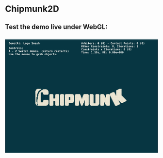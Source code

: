 # Chipmunk2D

## Test the demo live under WebGL:
## [![Screen Shot](WebGL/Chipmunk.png)](https://cwc-lib.github.io/Chipmunk2D/WebGL/Web_Emsc_Default_OS/App)
